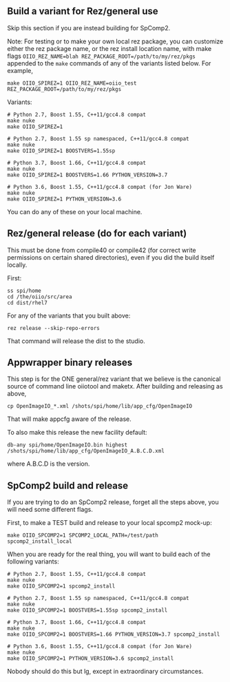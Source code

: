 Build a variant for Rez/general use
-----------------------------------

Skip this section if you are instead building for SpComp2.

Note: For testing or to make your own local rez package, you can customize
either the rez package name, or the rez install location name, with make
flags `OIIO_REZ_NAME=blah REZ_PACKAGE_ROOT=/path/to/my/rez/pkgs` appended
to the `make` commands of any of the variants listed below. For example,

    make OIIO_SPIREZ=1 OIIO_REZ_NAME=oiio_test REZ_PACKAGE_ROOT=/path/to/my/rez/pkgs


Variants:

    # Python 2.7, Boost 1.55, C++11/gcc4.8 compat
    make nuke
    make OIIO_SPIREZ=1

    # Python 2.7, Boost 1.55 sp namespaced, C++11/gcc4.8 compat
    make nuke
    make OIIO_SPIREZ=1 BOOSTVERS=1.55sp

    # Python 3.7, Boost 1.66, C++11/gcc4.8 compat
    make nuke
    make OIIO_SPIREZ=1 BOOSTVERS=1.66 PYTHON_VERSION=3.7

    # Python 3.6, Boost 1.55, C++11/gcc4.8 compat (for Jon Ware)
    make nuke
    make OIIO_SPIREZ=1 PYTHON_VERSION=3.6

You can do any of these on your local machine.


Rez/general release (do for each variant)
-----------------------------------------

This must be done from compile40 or compile42 (for correct write
permissions on certain shared directories), even if you did the build
itself locally.

First:

    ss spi/home
    cd /the/oiio/src/area
    cd dist/rhel7

For any of the variants that you built above:

    rez release --skip-repo-errors

That command will release the dist to the studio.


Appwrapper binary releases
--------------------------

This step is for the ONE general/rez variant that we believe is the
canonical source of command line oiiotool and maketx. After building and
releasing as above,

    cp OpenImageIO_*.xml /shots/spi/home/lib/app_cfg/OpenImageIO

That will make appcfg aware of the release.

To also make this release the new facility default:

    db-any spi/home/OpenImageIO.bin highest /shots/spi/home/lib/app_cfg/OpenImageIO_A.B.C.D.xml

where A.B.C.D is the version.


SpComp2 build and release
-------------------------

If you are trying to do an SpComp2 release, forget all the steps above, you
will need some different flags.

First, to make a TEST build and release to your local spcomp2 mock-up:

    make OIIO_SPCOMP2=1 SPCOMP2_LOCAL_PATH=/test/path spcomp2_install_local

When you are ready for the real thing, you will want to build each of the
following variants:

    # Python 2.7, Boost 1.55, C++11/gcc4.8 compat
    make nuke
    make OIIO_SPCOMP2=1 spcomp2_install

    # Python 2.7, Boost 1.55 sp namespaced, C++11/gcc4.8 compat
    make nuke
    make OIIO_SPCOMP2=1 BOOSTVERS=1.55sp spcomp2_install

    # Python 3.7, Boost 1.66, C++11/gcc4.8 compat
    make nuke
    make OIIO_SPCOMP2=1 BOOSTVERS=1.66 PYTHON_VERSION=3.7 spcomp2_install

    # Python 3.6, Boost 1.55, C++11/gcc4.8 compat (for Jon Ware)
    make nuke
    make OIIO_SPCOMP2=1 PYTHON_VERSION=3.6 spcomp2_install

Nobody should do this but lg, except in extraordinary circumstances.
